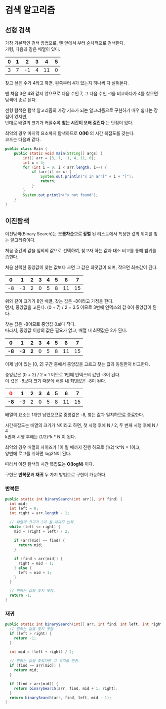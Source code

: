 # 검색 알고리즘
## 선형 검색
가장 기본적인 검색 방법으로, 맨 앞에서 부터 순차적으로 검색한다.   
가령, 다음과 같은 배열이 있다.   

| 0 | 1 | 2 | 3 | 4 | 5 |   
| :-: | :-: | :-: | :-: | :-: | :-: |   
| 3 | 7 | -1 | 4 | 11 | 0 |   

찾고 싶은 수가 4라고 하면, 왼쪽부터 4가 있는지 하나씩 다 살펴본다.   

맨 처음 3은 4와 같지 않으므로 다음 수인 7, 그 다음 수인 -1을 비교하다가 4를 찾으면 탐색이 종료 된다.   

선형 탐색은 탐색 알고리즘의 가장 기초가 되는 알고리즘으로 구현하기 매우 쉽다는 장점이 있지만,   
반대로 배열의 크기가 커질수록 **찾는 시간이 오래 걸린다** 는 단점이 있다.    

최악의 경우 마지막 요소까지 탐색하므로 **O(N)** 의 시간 복잡도를 갖는다.   
코드는 다음과 같다.

```java
public class Main {
    public static void main(String[] args) {
        int[] arr = {3, 7, -1, 4, 11, 0};
        int x = 4;
        for (int i = 0; i < arr.length; i++) {
            if (arr[i] == x) {
                System.out.println("x in arr[" + i + "]");
                return;
            }
        }
        System.out.println("x not found");
    }
}
```

## 이진탐색
이진탐색(Binary Search)는 **오름차순으로 정렬** 된 리스트에서 특정한 값의 위치를 찾는 알고리즘이다.   

처음 중간의 값을 임의의 값으로 선택하여, 찾고자 하는 값과 대소 비교를 통해 범위를 좁힌다.   

처음 선택한 중앙값이 찾는 값보다 크면 그 값은 최댓값이 되며, 작으면 최솟값이 된다.   

| 0 | 1 | 2 | 3 | 4 | 5 | 6 | 7 |   
| :-: | :-: | :-: | :-: | :-: | :-: | :-: | :-: |   
| -8 | -3 | 2 | 0 | 5 | 8 | 11 | 15 |   

위와 같이 크기가 8인 배열, 찾는 값은 -8이라고 가정을 한다.   
먼저, 중앙값을 고른다. (0 + 7) / 2 = 3.5 이므로 3번째 인덱스의 값 0이 중앙값이 된다.   

찾는 값은 -8이므로 중앙값 0보다 작다.   
따라서, 중앙값 이상의 값은 필요가 없고, 배열 내 최댓값은 2가 된다.   

| 0 | 1 | 2 | 3 | 4 | 5 | 6 | 7 |   
| :-: | :-: | :-: | :-: | :-: | :-: | :-: | :-: |   
| **-8** | **-3** | **2** | 0 | 5 | 8 | 11 | 15 |

이제 남아 있는 [0, 2] 구간 중에서 중앙값을 고르고 찾는 값과 동일한지 비교한다.   

중앙값은 (0 + 2) / 2 = 1 이므로 1번째 인덱스의 값인 -3이 된다.   
이 값은 -8보다 크기 때문에 배열 내 최댓값은 -8이 된다.   

|<span style="color:red"> 0 </span>| 1 | 2 | 3 | 4 | 5 | 6 | 7 |   
| :-: | :-: | :-: | :-: | :-: | :-: | :-: | :-: |   
| **-8**| -3 | 2 | 0 | 5 | 8 | 11 | 15 |

배열의 요소는 1개만 남았으므로 중앙값은 -8, 찾는 값과 일치하므로 종료한다.   

시간복잡도는 배열의 크기가 N이라고 하면, 첫 시행 후에 N / 2, 두 번째 시행 후에 N / 4   
k번째 시행 후에는 (1/2)^k * N 이 된다.   

최악의 경우 배열의 사이즈가 1이 될 때까지 진행 하므로 (1/2)^k*N = 1이고,   
양변에 로그를 취하면 log2N이 된다.

따라서 이진 탐색의 시간 복잡도는 **O(logN)** 이다.   

구현은 **반복문**과 **재귀** 두 가지 방법으로 구현이 가능하다.
### 반복문
```java
public static int binarySearch(int arr[], int find) {
  int mid;
  int left = 0;
  int right = arr.length - 1;

  // 배열의 크기가 1이 될 때까지 반복.
  while (left <= right) {
    mid = (right + left) / 2;
    
    if (arr[mid] == find) {
      return mid;
    }

    if (find < arr[mid]) {
      right = mid - 1;
    } else {
      left = mid + 1;
    }
  }

  // 원하는 값을 찾지 못함.
  return -1;
}
```
### 재귀
```java
public static int binarySearch(int[] arr, int find, int left, int right) {
  // 원하는 값을 찾지 못함.
  if (left > right) {
    return -1;
  }

  int mid = (left + right) / 2;
  
  // 원하는 값을 찾았다면 그 위치를 반환.
  if (find == arr[mid]) {
    return mid;
  }

  if (find > arr[mid]) {
    return binarySearch(arr, find, mid + 1, right);
  }
  return binarySearch(arr, find, left, mid - 1);
}
```

